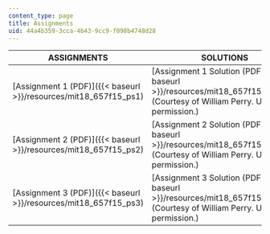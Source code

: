 ```yaml
---
content_type: page
title: Assignments
uid: 44a4b359-3cca-4b43-9cc9-f098b4748d28
---
```


| ASSIGNMENTS | SOLUTIONS |
| --- | --- |
| [Assignment 1 (PDF)]({{< baseurl >}}/resources/mit18_657f15_ps1) | [Assignment 1 Solution (PDF)]({{< baseurl >}}/resources/mit18_657f15_ps1_sol) (Courtesy of William Perry. Used with permission.) |
| [Assignment 2 (PDF)]({{< baseurl >}}/resources/mit18_657f15_ps2) | [Assignment 2 Solution (PDF)]({{< baseurl >}}/resources/mit18_657f15_ps2_sol) (Courtesy of William Perry. Used with permission.) |
| [Assignment 3 (PDF)]({{< baseurl >}}/resources/mit18_657f15_ps3) | [Assignment 3 Solution (PDF)]({{< baseurl >}}/resources/mit18_657f15_ps3_sol) (Courtesy of William Perry. Used with permission.)